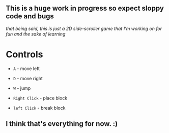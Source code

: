 ## This is a huge work in progress so expect sloppy code and bugs

*that being said, this is just a 2D side-scroller game that I'm working on for fun and the sake of learning*


# Controls
- `A` - move left
- `D` - move right
- `W` - jump
  
- `Right Click` - place block
- `left Click` - break block

## I think that's everything for now. :)

